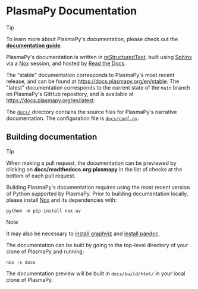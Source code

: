 # PlasmaPy Documentation

> [!TIP]
> To learn more about PlasmaPy's documentation, please check out the
> [**documentation guide**].

PlasmaPy's documentation is written in [reStructuredText], built using
[Sphinx] via a [Nox] session, and hosted by [Read the Docs].

The "stable" documentation corresponds to PlasmaPy's most recent
release, and can be found at https://docs.plasmapy.org/en/stable. The
"latest" documentation corresponds to the current state of the `main`
branch on PlasmaPy's GitHub repository, and is available at
https://docs.plasmapy.org/en/latest.

The [`docs/`] directory contains the source files for PlasmaPy's
narrative documentation. The configuration file is [`docs/conf.py`].

## Building documentation

> [!TIP]
> When making a pull request, the documentation can be previewed by
> clicking on **docs/readthedocs.org:plasmapy** in the list of checks
> at the bottom of each pull request.

Building PlasmaPy's documentation requires using the most recent version
of Python supported by PlasmaPy. Prior to building documentation
locally, please install [Nox] and its dependencies with:

```shell
python -m pip install nox uv
```

> [!NOTE]
> It may also be necessary to [install graphviz] and [install pandoc].

The documentation can be built by going to the top-level directory of
your clone of PlasmaPy and running:

```shell
nox -s docs
```

The documentation preview will be built in `docs/build/html/` in your
local clone of PlasmaPy.

[**documentation guide**]: https://docs.plasmapy.org/en/latest/contributing/doc_guide.html
[install graphviz]: https://graphviz.org/download
[install pandoc]: https://pandoc.org/installing.html
[nox]: https://nox.thea.codes
[read the docs]: https://about.readthedocs.com
[restructuredtext]: https://www.sphinx-doc.org/en/master/usage/restructuredtext/basics.html#rst-primer
[sphinx]: https://www.sphinx-doc.org
[`docs/conf.py`]: conf.py
[`docs/`]: .
